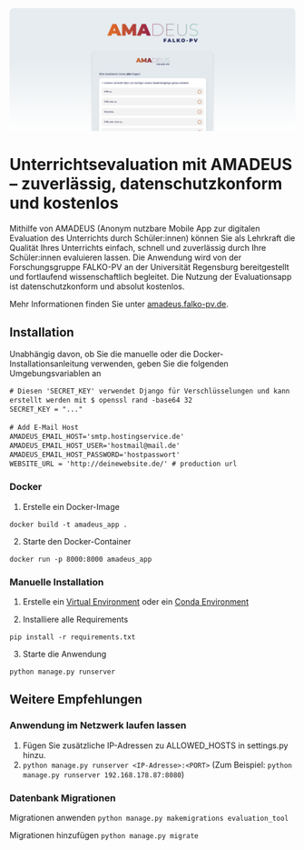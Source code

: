 ![image](docs/header.png)

# Unterrichtsevaluation mit AMADEUS – zuverlässig, datenschutzkonform und kostenlos

Mithilfe von AMADEUS (Anonym nutzbare Mobile App zur digitalen Evaluation des Unterrichts durch Schüler:innen) können Sie als Lehrkraft die Qualität Ihres Unterrichts einfach, schnell und zuverlässig durch Ihre Schüler:innen evaluieren lassen. Die Anwendung wird von der Forschungsgruppe FALKO-PV an der Universität Regensburg bereitgestellt und fortlaufend wissenschaftlich begleitet. Die Nutzung der Evaluationsapp ist datenschutzkonform und absolut kostenlos.

Mehr Informationen finden Sie unter [amadeus.falko-pv.de](https://amadeus.falko-pv.de/).

## Installation

Unabhängig davon, ob Sie die manuelle oder die Docker-Installationsanleitung verwenden, geben Sie die folgenden Umgebungsvariablen an

```shell
# Diesen 'SECRET_KEY' verwendet Django für Verschlüsselungen und kann erstellt werden mit $ openssl rand -base64 32
SECRET_KEY = "..."

# Add E-Mail Host
AMADEUS_EMAIL_HOST='smtp.hostingservice.de'
AMADEUS_EMAIL_HOST_USER='hostmail@mail.de'
AMADEUS_EMAIL_HOST_PASSWORD='hostpasswort'
WEBSITE_URL = 'http://deinewebsite.de/' # production url
```

### Docker

1. Erstelle ein Docker-Image

```shell
docker build -t amadeus_app .
```

2. Starte den Docker-Container

```shell
docker run -p 8000:8000 amadeus_app
```

### Manuelle Installation

1. Erstelle ein [Virtual Environment](https://docs.python.org/3/library/venv.html) oder ein [Conda Environment](https://conda.io/projects/conda/en/latest/user-guide/install/index.html)

2. Installiere alle Requirements

```shell
pip install -r requirements.txt
```

3. Starte die Anwendung

```shell
python manage.py runserver
```

## Weitere Empfehlungen

### Anwendung im Netzwerk laufen lassen

1. Fügen Sie zusätzliche IP-Adressen zu ALLOWED_HOSTS in settings.py hinzu.
2. `python manage.py runserver <IP-Adresse>:<PORT>` (Zum Beispiel: `python manage.py runserver 192.168.178.87:8080`)

### Datenbank Migrationen

Migrationen anwenden
`python manage.py makemigrations evaluation_tool`

Migrationen hinzufügen
`python manage.py migrate`

